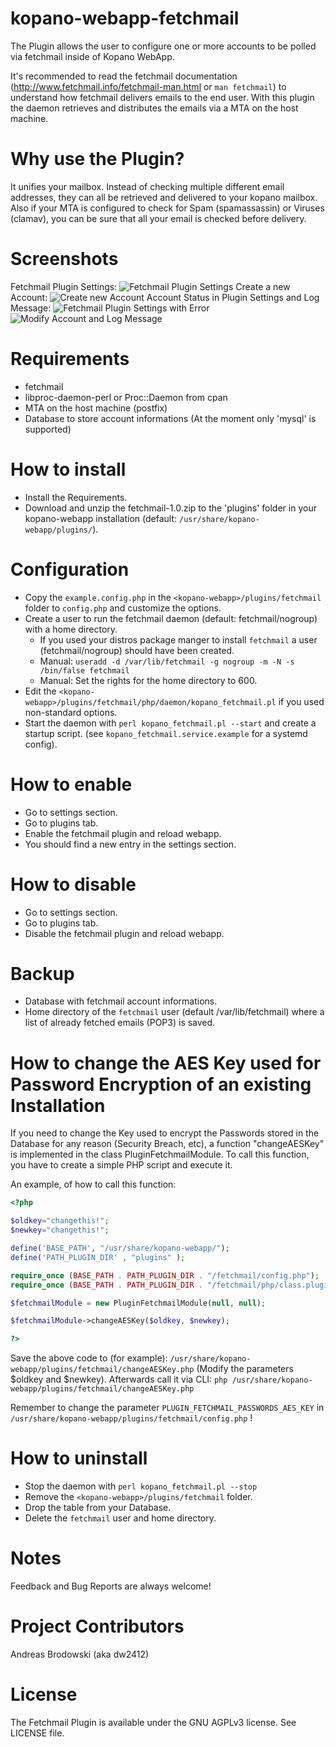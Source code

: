 # kopano-webapp-fetchmail

The Plugin allows the user to configure one or more accounts to be polled via fetchmail inside of Kopano WebApp.

It's recommended to read the fetchmail documentation (http://www.fetchmail.info/fetchmail-man.html or `man fetchmail`) to understand how fetchmail delivers emails to the end user. 
With this plugin the daemon retrieves and distributes the emails via a MTA on the host machine. 

# Why use the Plugin?

It unifies your mailbox. Instead of checking multiple different email addresses, they can all be retrieved and delivered to your kopano mailbox.
Also if your MTA is configured to check for Spam (spamassassin) or Viruses (clamav), you can be sure that all your email is checked before delivery.

# Screenshots

Fetchmail Plugin Settings:
![Fetchmail Plugin Settings](/screenshots/fetchmail_settings_overview.png?raw=true "Fetchmail Plugin Settings")
Create a new Account:
![Create new Account](/screenshots/fetchmail_create_new_account_with_error.png?raw=true "Create a new Account")
Account Status in Plugin Settings and Log Message:
![Fetchmail Plugin Settings with Error](/screenshots/fetchmail_settings_overview_with_error.png?raw=true "Fetchmail Plugin Settings with Error")
![Modify Account and Log Message](/screenshots/fetchmaiL_modify_account.png?raw=true "Modify Account and Log Message")

# Requirements

- fetchmail
- libproc-daemon-perl or Proc::Daemon from cpan
- MTA on the host machine (postfix) 
- Database to store account informations (At the moment only 'mysql' is supported)

# How to install

- Install the Requirements.
- Download and unzip the fetchmail-1.0.zip to the 'plugins' folder in your kopano-webapp installation (default: `/usr/share/kopano-webapp/plugins/`).

# Configuration

- Copy the `example.config.php` in the `<kopano-webapp>/plugins/fetchmail` folder to `config.php` and customize the options.
- Create a user to run the fetchmail daemon (default: fetchmail/nogroup) with a home directory.
	- If you used your distros package manger to install `fetchmail` a user (fetchmail/nogroup) should have been created.
	- Manual: `useradd -d /var/lib/fetchmail -g nogroup -m -N -s /bin/false fetchmail`
	- Manual: Set the rights for the home directory to 600.
- Edit the `<kopano-webapp>/plugins/fetchmail/php/daemon/kopano_fetchmail.pl` if you used non-standard options.
- Start the daemon with `perl kopano_fetchmail.pl --start` and create a startup script. (see `kopano_fetchmail.service.example` for a systemd config).

# How to enable

- Go to settings section.
- Go to plugins tab.
- Enable the fetchmail plugin and reload webapp.
- You should find a new entry in the settings section.

# How to disable

- Go to settings section.
- Go to plugins tab.
- Disable the fetchmail plugin and reload webapp.

# Backup

- Database with fetchmail account informations.
- Home directory of the `fetchmail` user (default /var/lib/fetchmail) where a list of already fetched emails (POP3) is saved.

# How to change the AES Key used for Password Encryption of an existing Installation

If you need to change the Key used to encrypt the Passwords stored in the Database for any reason (Security Breach, etc), a function "changeAESKey" is implemented in the class PluginFetchmailModule.
To call this function, you have to create a simple PHP script and execute it. 

An example, of how to call this function:

```php
<?php

$oldkey="changethis!";
$newkey="changethis!";

define('BASE_PATH', "/usr/share/kopano-webapp/");
define('PATH_PLUGIN_DIR' , "plugins" );

require_once (BASE_PATH . PATH_PLUGIN_DIR . "/fetchmail/config.php");
require_once (BASE_PATH . PATH_PLUGIN_DIR . "/fetchmail/php/class.pluginfetchmailmodule.php");

$fetchmailModule = new PluginFetchmailModule(null, null);

$fetchmailModule->changeAESKey($oldkey, $newkey);

?>
```

Save the above code to (for example): `/usr/share/kopano-webapp/plugins/fetchmail/changeAESKey.php` (Modify the parameters $oldkey and $newkey).
Afterwards call it via CLI: `php /usr/share/kopano-webapp/plugins/fetchmail/changeAESKey.php`

Remember to change the parameter `PLUGIN_FETCHMAIL_PASSWORDS_AES_KEY` in `/usr/share/kopano-webapp/plugins/fetchmail/config.php` !


# How to uninstall

- Stop the daemon with `perl kopano_fetchmail.pl --stop`
- Remove the `<kopano-webapp>/plugins/fetchmail` folder.
- Drop the table from your Database.
- Delete the `fetchmail` user and home directory.

# Notes

Feedback and Bug Reports are always welcome!

# Project Contributors

Andreas Brodowski (aka dw2412)

# License

The Fetchmail Plugin is available under the GNU AGPLv3 license. See LICENSE file.



